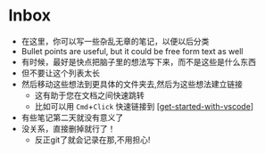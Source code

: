# Inbox

- 在这里，你可以写一些杂乱无章的笔记，以便以后分类
- Bullet points are useful, but it could be free form text as well
- 有时候，最好是快点把脑子里的想法写下来，而不是这些是什么东西
- 但不要让这个列表太长
- 然后移动这些想法到更具体的文件夹去,然后为这些想法建立链接
  - 这有助于您在文档之间快速跳转
  - 比如可以用 `Cmd`+`Click` 快速链接到 [[get-started-with-vscode]]
- 有些笔记第二天就没有意义了
- 没关系，直接删掉就行了！
  - 反正git了就会记录在那,不用担心!


[//begin]: # "Autogenerated link references for markdown compatibility"
[get-started-with-vscode]: docs/how-to/get-started-with-vscode "Getting started with VS Code"
[//end]: # "Autogenerated link references"
